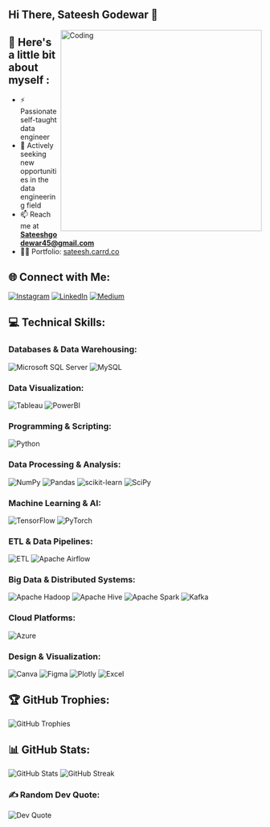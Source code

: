 
## Hi There, Sateesh Godewar 👋
<img align="right" alt="Coding" width="400" src="https://media.tenor.com/NOYF3f82b_gAAAAC/programmer.gif">

## 💫 Here's a little bit about myself :
- ⚡ Passionate self-taught data engineer
- 🤔 Actively seeking new opportunities in the data engineering field
- 📫 Reach me at **Sateeshgodewar45@gmail.com**
- 👨‍💻 Portfolio: [sateesh.carrd.co](https://sateesh.carrd.co/)

## 🌐 Connect with Me:
[![Instagram](https://img.shields.io/badge/Instagram-%23E4405F.svg?style=flat-square&logo=Instagram&logoColor=white)](https://instagram.com/analytic_guide)
[![LinkedIn](https://img.shields.io/badge/LinkedIn-%230077B5.svg?style=flat-square&logo=linkedin&logoColor=white)](https://linkedin.com/in/sateesh-godewar)
[![Medium](https://img.shields.io/badge/Medium-12100E?style=flat-square&logo=medium&logoColor=white)](https://medium.com/@@sateeshgodewar45)

## 💻 Technical Skills:

### Databases & Data Warehousing:
![Microsoft SQL Server](https://img.shields.io/badge/Microsoft%20SQL%20Server-CC2927?style=flat-square&logo=microsoft%20sql%20server&logoColor=white)
![MySQL](https://img.shields.io/badge/MySQL-%2300f.svg?style=flat-square&logo=mysql&logoColor=white)

### Data Visualization:
![Tableau](https://img.shields.io/badge/Tableau-E97627?style=flat-square&logo=tableau&logoColor=white)
![PowerBI](https://img.shields.io/badge/PowerBI-F2C811?style=flat-square&logo=power-bi&logoColor=black)

### Programming & Scripting:
![Python](https://img.shields.io/badge/Python-3670A0?style=flat-square&logo=python&logoColor=ffdd54)

### Data Processing & Analysis:
![NumPy](https://img.shields.io/badge/NumPy-%23013243.svg?style=flat-square&logo=numpy&logoColor=white)
![Pandas](https://img.shields.io/badge/Pandas-%23150458.svg?style=flat-square&logo=pandas&logoColor=white)
![scikit-learn](https://img.shields.io/badge/scikit--learn-%23F7931E.svg?style=flat-square&logo=scikit-learn&logoColor=white)
![SciPy](https://img.shields.io/badge/SciPy-%230C55A5.svg?style=flat-square&logo=scipy&logoColor=white)

### Machine Learning & AI:
![TensorFlow](https://img.shields.io/badge/TensorFlow-%23FF6F00.svg?style=flat-square&logo=TensorFlow&logoColor=white)
![PyTorch](https://img.shields.io/badge/PyTorch-%23EE4C2C.svg?style=flat-square&logo=PyTorch&logoColor=white)

### ETL & Data Pipelines:
![ETL](https://img.shields.io/badge/ETL-blue)
![Apache Airflow](https://img.shields.io/badge/Apache%20Airflow-017CEE?style=flat-square&logo=apache-airflow&logoColor=white)

### Big Data & Distributed Systems:
![Apache Hadoop](https://img.shields.io/badge/Apache%20Hadoop-66CCFF?style=flat-square&logo=apache-hadoop&logoColor=black)
![Apache Hive](https://img.shields.io/badge/Apache%20Hive-FDEE21?style=flat-square&logo=apache-hive&logoColor=black)
![Apache Spark](https://img.shields.io/badge/Apache%20Spark-E25A1C?style=flat-square&logo=apache-spark&logoColor=white)
![Kafka](https://img.shields.io/badge/Apache%20Kafka-231F20?style=flat-square&logo=apache-kafka&logoColor=white)

### Cloud Platforms:
![Azure](https://img.shields.io/badge/Azure-%230072C6.svg?style=flat-square&logo=azure-devops&logoColor=white)

### Design & Visualization:
![Canva](https://img.shields.io/badge/Canva-%2300C4CC.svg?style=flat-square&logo=Canva&logoColor=white)
![Figma](https://img.shields.io/badge/Figma-%23F24E1E.svg?style=flat-square&logo=figma&logoColor=white)
![Plotly](https://img.shields.io/badge/Plotly-%233F4F75.svg?style=flat-square&logo=plotly&logoColor=white)
![Excel](https://img.shields.io/badge/Microsoft%20Excel-217346?style=flat-square&logo=microsoft%20excel&logoColor=white)

## 🏆 GitHub Trophies:
![GitHub Trophies](https://github-profile-trophy.vercel.app/?username=satg01&theme=juicyfresh&no-frame=false&no-bg=false&margin-w=4)

## 📊 GitHub Stats:
![GitHub Stats](https://github-readme-stats.vercel.app/api?username=satg01&theme=tokyonight&hide_border=false&include_all_commits=true&count_private=false)
![GitHub Streak](https://github-readme-streak-stats.herokuapp.com/?user=satg01&theme=tokyonight&hide_border=false)

### ✍️ Random Dev Quote:
![Dev Quote](https://quotes-github-readme.vercel.app/api?type=vertical&theme=radical)

